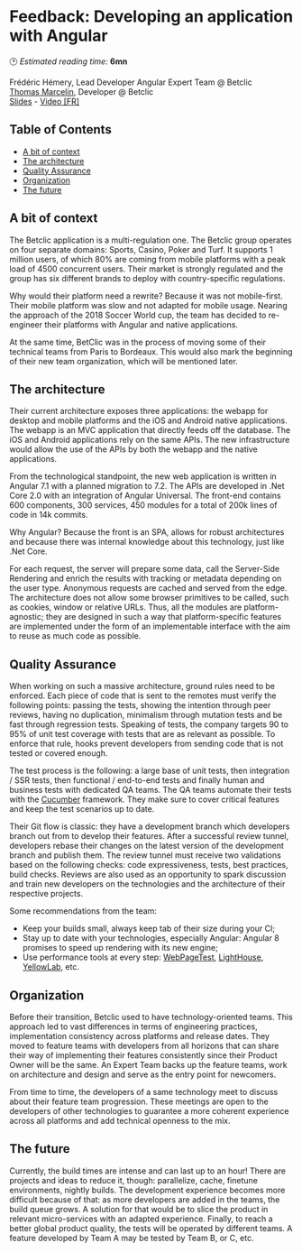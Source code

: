 # Feedback: Developing an application with Angular
🕑 *Estimated reading time:* **6mn**

Frédéric Hémery, Lead Developer Angular Expert Team @ Betclic  
[Thomas Marcelin](https://twitter.com/ThomasMarcelin), Developer @ Betclic  
[Slides](https://www.slideshare.net/secret/4VGmpAjjnDoIVq) - [Video \[FR\]](https://www.youtube.com/watch?v=eMDGNNy77Y8)

## Table of Contents

  * [A bit of context](#a-bit-of-context)
  * [The architecture](#the-architecture)
  * [Quality Assurance](#quality-assurance)
  * [Organization](#organization)
  * [The future](#the-future)

## A bit of context
The Betclic application is a multi-regulation one. The Betclic group operates on four separate domains: Sports, Casino, Poker and Turf. It supports 1 million users, of which 80% are coming from mobile platforms with a peak load of 4500 concurrent users. Their market is strongly regulated and the group has six different brands to deploy with country-specific regulations.

Why would their platform need a rewrite? Because it was not mobile-first. Their mobile platform was slow and not adapted for mobile usage. Nearing the approach of the 2018 Soccer World cup, the team has decided to re-engineer their platforms with Angular and native applications.

At the same time, BetClic was in the process of moving some of their technical teams from Paris to Bordeaux. This would also mark the beginning of their new team organization, which will be mentioned later.

## The architecture
Their current architecture exposes three applications: the webapp for desktop and mobile platforms and the iOS and Android native applications. The webapp is an MVC application that directly feeds off the database. The iOS and Android applications rely on the same APIs. The new infrastructure would allow the use of the APIs by both the webapp and the native applications.

From the technological standpoint, the new web application is written in Angular 7.1 with a planned migration to 7.2. The APIs are developed in .Net Core 2.0 with an integration of Angular Universal. The front-end contains 600 components, 300 services, 450 modules for a total of 200k lines of code in 14k commits.

Why Angular? Because the front is an SPA, allows for robust architectures and because there was internal knowledge about this technology, just like .Net Core.

For each request, the server will prepare some data, call the Server-Side Rendering and enrich the results with tracking or metadata depending on the user type. Anonymous requests are cached and served from the edge. The architecture does not allow some browser primitives to be called, such as cookies, window or relative URLs. Thus, all the modules are platform-agnostic; they are designed in such a way that platform-specific features are implemented under the form of an implementable interface with the aim to reuse as much code as possible.

## Quality Assurance

When working on such a massive architecture, ground rules need to be enforced. Each piece of code that is sent to the remotes must verify the following points: passing the tests, showing the intention through peer reviews, having no duplication, minimalism through mutation tests and be fast through regression tests. Speaking of tests, the company targets 90 to 95% of unit test coverage with tests that are as relevant as possible. To enforce that rule, hooks prevent developers from sending code that is not tested or covered enough.

The test process is the following: a large base of unit tests, then integration / SSR tests, then functional / end-to-end tests and finally human and business tests with dedicated QA teams. The QA teams automate their tests with the [Cucumber](https://cucumber.io/) framework. They make sure to cover critical features and keep the test scenarios up to date.

Their Git flow is classic: they have a development branch which developers branch out from to develop their features. After a successful review tunnel, developers rebase their changes on the latest version of the development branch and publish them. The review tunnel must receive two validations based on the following checks: code expressiveness, tests, best practices, build checks. Reviews are also used as an opportunity to spark discussion and train new developers on the technologies and the architecture of their respective projects.

Some recommendations from the team:
- Keep your builds small, always keep tab of their size during your CI;
- Stay up to date with your technologies, especially Angular: Angular 8 promises to speed up rendering with its new engine;
- Use performance tools at every step: [WebPageTest](https://www.webpagetest.org/), [LightHouse](https://developers.google.com/web/tools/lighthouse/), [YellowLab](https://yellowlab.tools/), etc.

## Organization

Before their transition, Betclic used to have technology-oriented teams. This approach led to vast differences in terms of engineering practices, implementation consistency across platforms and release dates. They moved to feature teams with developers from all horizons that can share their way of implementing their features consistently since their Product Owner will be the same. An Expert Team backs up the feature teams, work on architecture and design and serve as the entry point for newcomers.

From time to time, the developers of a same technology meet to discuss about their feature team progression. These meetings are open to the developers of other technologies to guarantee a more coherent experience across all platforms and add technical openness to the mix.

## The future

Currently, the build times are intense and can last up to an hour! There are projects and ideas to reduce it, though: parallelize, cache, finetune environments, nightly builds. The development experience becomes more difficult because of that: as more developers are added in the teams, the build queue grows. A solution for that would be to slice the product in relevant micro-services with an adapted experience. Finally, to reach a better global product quality, the tests will be operated by different teams. A feature developed by Team A may be tested by Team B, or C, etc.
